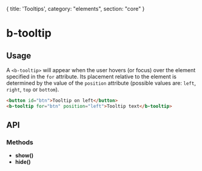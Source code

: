 {
  title: 'Tooltips',
  category: "elements",
  section: "core"
}

# b-tooltip

## Usage

A `<b-tooltip>` will appear when the user hovers (or focus) over the element specified in the `for` attribute. Its placement relative to the element is determined by the value of the `position` attribute (possible values are: `left`, `right`, `top` or `bottom`).

``` html
<button id="btn">Tooltip on left</button>
<b-tooltip for="btn" position="left">Tooltip text</b-tooltip>
```

## API

### Methods
- __show()__
- __hide()__
